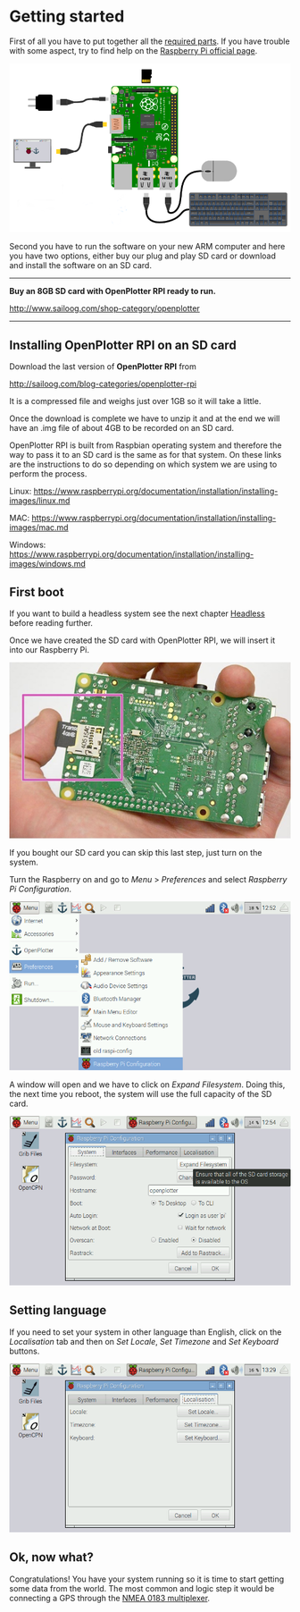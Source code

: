 # Getting started

First of all you have to put together all the [required parts](what_do_you_need.md). If you have trouble with some aspect, try to find help on the [Raspberry Pi official page](https://www.raspberrypi.org/help/).

![](start.png)

Second you have to run the software on your new ARM computer and here you have two options, either buy our plug and play SD card or download and install the software on an SD card.

---

**Buy an 8GB SD card with OpenPlotter RPI ready to run.**

http://www.sailoog.com/shop-category/openplotter

---

## Installing OpenPlotter RPI on an SD card

Download the last version of **OpenPlotter RPI** from 

http://sailoog.com/blog-categories/openplotter-rpi

It is a compressed file and weighs just over 1GB so it will take a little.

Once the download is complete we have to unzip it and at the end we will have an .img file of about 4GB to be recorded on an SD card.

OpenPlotter RPI is built from Raspbian operating system and therefore the way to pass it to an SD card is the same as for that system. On these links are the instructions to do so depending on which system we are using to perform the process.

Linux: https://www.raspberrypi.org/documentation/installation/installing-images/linux.md

MAC: https://www.raspberrypi.org/documentation/installation/installing-images/mac.md

Windows: https://www.raspberrypi.org/documentation/installation/installing-images/windows.md

## First boot

If you want to build a headless system see the next chapter [Headless](headless.md) before reading further.

Once we have created the SD card with OpenPlotter RPI, we will insert it into our Raspberry Pi.

![](boot1.png)

If you bought our SD card you can skip this last step, just turn on the system. 

Turn the Raspberry on and go to *Menu* > *Preferences* and select *Raspberry Pi Configuration*.

![](boot2.png)

A window will open and we have to click on *Expand Filesystem*. Doing this, the next time you reboot, the system will use the full capacity of the SD card.

![](boot3.png)

## Setting language

If you need to set your system in other language than English, click on the *Localisation* tab and then on *Set Locale*, *Set Timezone* and *Set Keyboard* buttons.

![](boot4.png)

## Ok, now what?

Congratulations! You have your system running so it is time to start getting some data from the world. The most common and logic step it would be connecting a GPS through the [NMEA 0183 multiplexer](nmea_multiplexer.md).